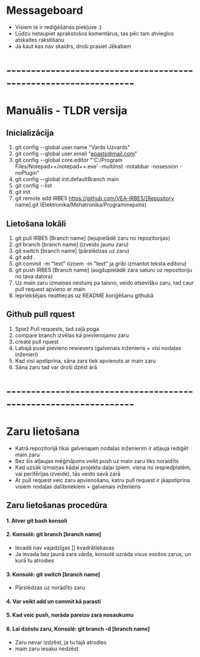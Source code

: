 # Messageboard
- Visiem te ir rediģēšanas piekļuve :)
- Lūdzu netaupiet aprakstošos komentārus, tas pēc tam atvieglos atskaites rakstīšanu
- Ja kaut kas nav skaidrs, droši prasiet Jēkabam


# ----------------------------------------------------------------
# Manuālis - TLDR versija
## Inicializācija
1. git config --global user.name "Vards Uzvards"
2. git config --global user.email "epasts@mail.com"
3. git config --global core.editor "'C:/Program Files/Notepad++/notepad++.exe' -multiInst -notabbar -nosession -noPlugin"
4. git config --global init.defaultBranch main
5. git config --list
6. git init
7. git remote add IRBE5 https://github.com/VEA-IRBE5/[Repository name].git (Elektronika/Mehatronika/Programmejums)

## Lietošana lokāli
1. git pull IRBE5 [Branch name] (lejupielādē zaru no repozitorijas)
2. git branch [branch name] (izveido jaunu zaru)
3. git switch [branch name] (pārslēdzas uz zaru)
4. git add .
5. git commit -m "text" (izņem -m "text" ja gribi izmantot teksta editoru)
6. git push IRBE5 [Branch name] (augšupielādē zara saturu uz repozitoriju no tava datora)
7. Uz main zaru izmaiņas nestumj pa taisno, veido atsevišķu zaru, tad caur pull request apvieno ar main
8. Iepriekšējais neattiecas uz README koriģēšanu githubā

## Github pull rquest
1. Spiež Pull requests, tad zaļā poga
2. compare branch izvēlas kā pievienojamo zaru
3. create pull rquest
4. Labajā pusē pievieno rewievers (galvenais inženieris + visi nodaļas inženieri)
5. Kad visi apstiprina, sāna zars tiek apvienots ar main zaru
6. Sāna zaru tad var droši dzēst ārā



# ----------------------------------------------------------------
# Zaru lietošana
- Katrā repozitorijā tikai galvenajam nodaļas inženierim ir atļauja rediģēt main zaru
- Bez šīs atļaujas mēģinājums veikt push uz main zaru tiks noraidīts
- Kad uzsāk izmaiņas kādai projekta daļai (piem. viena no iespiedplatēm, vai perifērijas izveide), tās veido savā zarā
- Ar pull request veic zaru apvienošanu, katru pull request ir jāapstiprina visiem nodaļas dalībniekiem + galvenais inženieris

## Zaru lietošanas procedūra
#### 1. Atver git bash konsoli
#### 2. Konsolē: git branch [branch name]
- Ievadē nav vajadzīgas [] kvadrātiekavas
- Ja ievada bez jaunā zara vārda, konsolē uzrāda visus esošos zarus, un kurā tu atrodies
#### 3. Konsolē: git switch [branch name]
- Pārslēdzas uz norādīto zaru
#### 4. Var veikt add un commit kā parasti
#### 5. Kad veic push, norāda pareizo zara nosaukumu
#### 6. Lai dzēstu zaru, Konsolē: git branch -d [branch name]
- Zaru nevar izdzēst, ja tu tajā atrodies
- main zaru iesaku nedzēst
